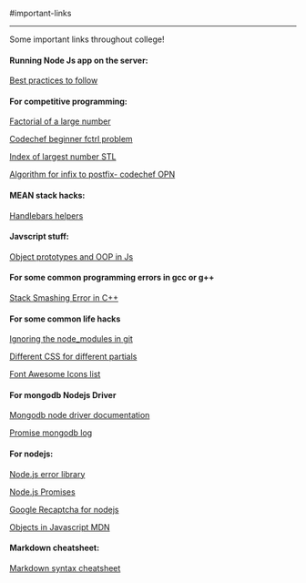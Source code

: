 #important-links
___

Some important links throughout college!

#### Running Node Js app on the server:
[Best practices to follow](http://stackoverflow.com/questions/16573668/best-practices-when-running-node-js-with-port-80-ubuntu-linode)


#### For competitive programming:
[Factorial of a large number](http://www.geeksforgeeks.org/factorial-large-number/)

[Codechef beginner fctrl problem](http://www.programminglogic.com/codechef-easy-problem-factorial/)

[Index of largest number STL](http://stackoverflow.com/questions/2953491/finding-the-position-of-the-max-element)

[Algorithm for infix to postfix- codechef OPN](http://csis.pace.edu/~wolf/CS122/infix-postfix.htm)

#### MEAN stack hacks:
[Handlebars helpers](http://handlebarsjs.com/builtin_helpers.html)

#### Javscript stuff:
[Object prototypes and OOP in Js](http://www.w3schools.com/js/js_object_prototypes.asp)

#### For some common programming errors in gcc or g++

[Stack Smashing Error in C++](http://stackoverflow.com/questions/1345670/stack-smashing-detected)

#### For some common life hacks

[Ignoring the node_modules in git](http://stackoverflow.com/questions/22924633/gitignore-is-not-ignoring-directories)

[Different CSS for different partials](http://stackoverflow.com/questions/24308368/how-to-manage-assets-css-in-mean-js-node-js)

[Font Awesome Icons list](http://fontawesome.io/icons/)

#### For mongodb Nodejs Driver

[Mongodb node driver documentation](http://mongodb.github.io/node-mongodb-native/2.1/tutorials/crud/)

[Promise <pending> mongodb log](http://stackoverflow.com/questions/35604524/promise-pending-error-in-mongodb-and-nodejs)
#### For nodejs:

[Node.js error library](https://nodejs.org/api/errors.html)

[Node.js Promises](https://www.toptal.com/javascript/javascript-promises)

[Google Recaptcha for nodejs](https://www.npmjs.com/package/recaptcha)

[Objects in Javascript MDN](https://developer.mozilla.org/en-US/docs/Web/JavaScript/Reference/Global_Objects/Object/create)

#### Markdown cheatsheet:
[Markdown syntax cheatsheet](http://assemble.io/docs/Cheatsheet-Markdown.html)
